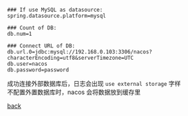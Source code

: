 ```properties
### If use MySQL as datasource:
spring.datasource.platform=mysql

### Count of DB:
db.num=1

### Connect URL of DB:
db.url.0=jdbc:mysql://192.168.0.103:3306/nacos?characterEncoding=utf8&serverTimezone=UTC
db.user=nacos
db.password=password

```

成功连接外部数据库后，日志会出现 `use external storage` 字样  
不配置外置数据库时，nacos 会将数据放到缓存里  

[back](../2.md)  